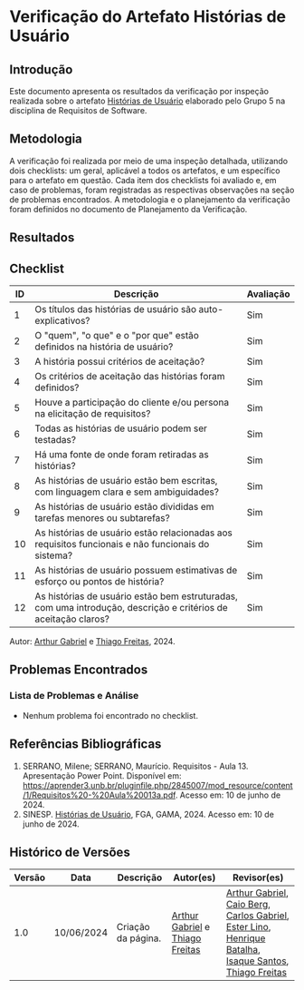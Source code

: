 # Verificação do Artefato Histórias de Usuário

## Introdução

Este documento apresenta os resultados da verificação por inspeção realizada sobre o artefato [Histórias de Usuário](https://requisitos-de-software.github.io/2024.1-Sinesp_Cidadao/Modelagem/Agil/Historias_de_Usuario/) elaborado pelo Grupo 5 na disciplina de Requisitos de Software.

## Metodologia

A verificação foi realizada por meio de uma inspeção detalhada, utilizando dois checklists: um geral, aplicável a todos os artefatos, e um específico para o artefato em questão. Cada item dos checklists foi avaliado e, em caso de problemas, foram registradas as respectivas observações na seção de problemas encontrados. A metodologia e o planejamento da verificação foram definidos no documento de Planejamento da Verificação.

## Resultados

## Checklist

| ID  | Descrição                                                                                  | Avaliação |
|-----|--------------------------------------------------------------------------------------------|-----------|
| 1   | Os títulos das histórias de usuário são auto-explicativos?                                 | Sim       |
| 2   | O "quem", "o que" e o "por que" estão definidos na história de usuário?                    | Sim       |
| 3   | A história possui critérios de aceitação?                                                  | Sim       |
| 4   | Os critérios de aceitação das histórias foram definidos?                                   | Sim       |
| 5   | Houve a participação do cliente e/ou persona na elicitação de requisitos?                  | Sim       |
| 6   | Todas as histórias de usuário podem ser testadas?                                          | Sim       |
| 7   | Há uma fonte de onde foram retiradas as histórias?                                         | Sim       |
| 8   | As histórias de usuário estão bem escritas, com linguagem clara e sem ambiguidades?        | Sim       |
| 9   | As histórias de usuário estão divididas em tarefas menores ou subtarefas?                  | Sim       |
| 10  | As histórias de usuário estão relacionadas aos requisitos funcionais e não funcionais do sistema?| Sim |
| 11  | As histórias de usuário possuem estimativas de esforço ou pontos de história?              | Sim       |
| 12  | As histórias de usuário estão bem estruturadas, com uma introdução, descrição e critérios de aceitação claros?| Sim |


Autor: [Arthur Gabriel](https://github.com/ArthurGabrieel) e [Thiago Freitas](https://github.com/thiagorfreitas), 2024.

## Problemas Encontrados
### Lista de Problemas e Análise
- Nenhum problema foi encontrado no checklist.

## Referências Bibliográficas

1. SERRANO, Milene; SERRANO, Maurício. Requisitos - Aula 13. Apresentação Power Point. Disponível em: https://aprender3.unb.br/pluginfile.php/2845007/mod_resource/content/1/Requisitos%20-%20Aula%20013a.pdf. Acesso em: 10 de junho de 2024.
2. SINESP. [Histórias de Usuário](https://requisitos-de-software.github.io/2024.1-Sinesp_Cidadao/Modelagem/Agil/Historias_de_Usuario/), FGA, GAMA, 2024. Acesso em: 10 de junho de 2024.

## Histórico de Versões

| Versão | Data       | Descrição          | Autor(es)                                                                                                 | Revisor(es)                                                                                                                                                                                                                                                                                                                           |
| ------ | ---------- | ------------------ | --------------------------------------------------------------------------------------------------------- | ------------------------------------------------------------------------------------------------------------------------------------------------------------------------------------------------------------------------------------------------------------------------------------------------------------------------------------- |
| 1.0  | 10/06/2024 | Criação da página. | [Arthur Gabriel](https://github.com/ArthurGabrieel) e [Thiago Freitas](https://github.com/thiagorfreitas) | [Arthur Gabriel](https://github.com/ArthurGabrieel), [Caio Berg](https://github.com/Caio-bergbjj), [Carlos Gabriel](https://github.com/TheCarlosRamos), [Ester Lino](https://github.com/esteerlino), [Henrique Batalha](https://github.com/HeBatalha), [Isaque Santos](https://github.com/IsaqueSH), [Thiago Freitas](https://github.com/thiagorfreitas) |